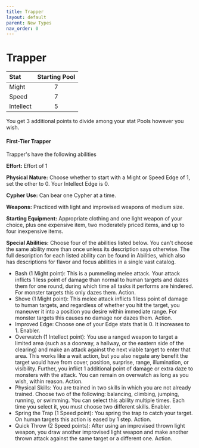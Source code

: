 ```yaml
---
title: Trapper
layout: default
parent: New Types
nav_order: 0
---
```

# Trapper

| Stat       | Starting Pool |
| :--------  | :-------:  |
| Might      | 7          |
| Speed      | 7          |
| Intellect  | 5          |

You get 3 additional points to divide among your stat Pools however you wish.

#### First-Tier Trapper
Trapper's have the following abilities

**Effort:** Effort of 1 

**Physical Nature:** Choose whether to start with a Might or Speed Edge of 1, set the other to 0. Your Intellect Edge is 0. 

**Cypher Use:** Can bear one Cypher at a time. 

**Weapons:** Practiced with light and improvised weapons of medium size.

**Starting Equipment:** Appropriate clothing and one light weapon of your choice, plus one expensive item, two moderately priced items, and up to four inexpensive items. 

**Special Abilities:** Choose four of the abilities listed below. You can't choose the same ability more than once unless its description says otherwise. The full description for each listed ability can be found in Abilities, which also has descriptions for flavor and focus abilities in a single vast catalog.

- Bash (1 Might point): This is a pummeling melee attack. Your attack inflicts 1 less point of damage than normal to human targets and dazes them for one round, during which time all tasks it performs are hindered. For monster targets this only dazes them. Action.
- Shove (1 Might point): This melee attack inflicts 1 less point of damage to human targets, and regardless of whether you hit the target, you maneuver it into a position you desire within immediate range. For monster targets this causes no damage nor dazes them. Action.
- Improved Edge: Choose one of your Edge stats that is 0. It increases to 1. Enabler.
- Overwatch (1 Intellect point): You use a ranged weapon to target a limited area (such as a doorway, a hallway, or the eastern side of the clearing) and make an attack against the next viable target to enter that area. This works like a wait action, but you also negate any benefit the target would have from cover, position, surprise, range, illumination, or visibility. Further, you inflict 1 additional point of damage or extra daze to monsters with the attack. You can remain on overwatch as long as you wish, within reason. Action.
- Physical Skills: You are trained in two skills in which you are not already trained. Choose two of the following: balancing, climbing, jumping, running, or swimming. You can select this ability multiple times. Each time you select it, you must choose two different skills. Enabler.
- Spring the Trap (1 Speed point): You spring the trap to catch your target. On human targets this action is eased by 1 step. Action.
- Quick Throw (2 Speed points): After using an improvised thrown light weapon, you draw another improvised light weapon and make another thrown attack against the same target or a different one. Action.
